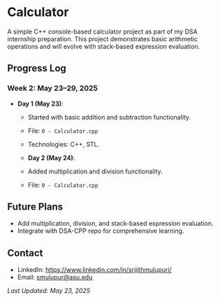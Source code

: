 # Calculator

A simple C++ console-based calculator project as part of my DSA internship preparation. This project demonstrates basic arithmetic operations and will evolve with stack-based expression evaluation.

## Progress Log

### Week 2: May 23–29, 2025
- **Day 1 (May 23)**:
  - Started with basic addition and subtraction functionality.
  - File: `0 - Calculator.cpp`
  - Technologies: C++, STL.
 
  - **Day 2 (May 24)**:
  - Added multiplication and division functionality.
  - File: `0 - Calculator.cpp`

## Future Plans
- Add multiplication, division, and stack-based expression evaluation.
- Integrate with DSA-CPP repo for comprehensive learning.

## Contact
- LinkedIn: https://www.linkedin.com/in/srijithmulupuri/
- Email: smulupur@asu.edu

*Last Updated: May 23, 2025*

